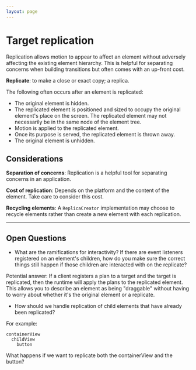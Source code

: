 ```yaml
---
layout: page
---
```


# Target replication

Replication allows motion to appear to affect an element without adversely affecting the existing element hierarchy. This is helpful for separating concerns when building transitions but often comes with an up-front cost.

**Replicate**: to make a close or exact copy; a replica.

The following often occurs after an element is replicated:

- The original element is hidden.
- The replicated element is positioned and sized to occupy the original element's place on the screen. The replicated element may not necessarily be in the same node of the element tree.
- Motion is applied to the replicated element.
- Once its purpose is served, the replicated element is thrown away.
- The original element is unhidden.

## Considerations

**Separation of concerns**: Replication is a helpful tool for separating concerns in an application.

**Cost of replication**: Depends on the platform and the content of the element. Take care to consider this cost.

**Recycling elements**: A `ReplicaCreator` implementation may choose to recycle elements rather than create a new element with each replication.

---

## Open Questions ##

- What are the ramifications for interactivity?  If there are event listeners registered on an element's children, how do you make sure the correct things still happen if those children are interacted with on the replicate?

Potential answer: If a client registers a plan to a target and the target is replicated, then the runtime will apply the plans to the replicated element. This allows you to describe an element as being "draggable" without having to worry about whether it's the original element or a replicate.

- How should we handle replication of child elements that have already been replicated?

For example:

    containerView
      childView
        button

What happens if we want to replicate both the containerView and the button?
